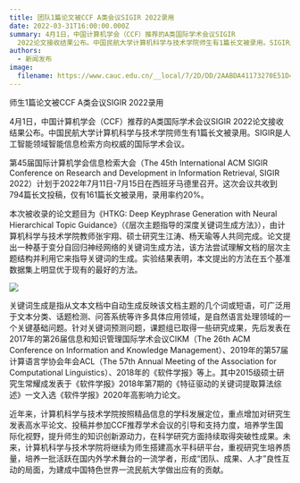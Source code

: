 ```yaml
---
title: 团队1篇论文被CCF A类会议SIGIR 2022录用
date: 2022-03-31T16:00:00.000Z
summary: 4月1日，中国计算机学会（CCF）推荐的A类国际学术会议SIGIR
  2022论文接收结果公布。中国民航大学计算机科学与技术学院师生有1篇长文被录用。SIGIR是人工智能领域智能信息检索方向权威的国际学术会议。
authors:
  - 新闻发布
image:
  filename: https://www.cauc.edu.cn/__local/7/2D/DD/2AABDA41173270E51D40E098E15_04C3D4DF_B651.vsb
---
```

师生1篇论文被CCF A类会议SIGIR 2022录用

<!--more-->

4月1日，中国计算机学会（CCF）推荐的A类国际学术会议SIGIR 2022论文接收结果公布。中国民航大学计算机科学与技术学院师生有1篇长文被录用。SIGIR是人工智能领域智能信息检索方向权威的国际学术会议。

第45届国际计算机学会信息检索大会（The 45th International ACM SIGIR Conference on Research and Development in Information Retrieval, SIGIR 2022）计划于2022年7月11日-7月15日在西班牙马德里召开。这次会议共收到794篇长文投稿，仅有161篇长文被录用，录用率约20%。

本次被收录的论文题目为《HTKG: Deep Keyphrase Generation with Neural Hierarchical Topic Guidance》（《层次主题指导的深度关键词生成方法》），由计算机科学与技术学院教师张宇翔、硕士研究生江涛、杨天瑜等人共同完成。论文提出一种基于变分自回归神经网络的关键词生成方法，该方法尝试理解文档的层次主题结构并利用它来指导关键词的生成。实验结果表明，本文提出的方法在五个基准数据集上明显优于现有的最好的方法。

![](https://www.cauc.edu.cn/__local/7/2D/DD/2AABDA41173270E51D40E098E15_04C3D4DF_B651.vsb)

关键词生成是指从文本文档中自动生成反映该文档主题的几个词或短语，可广泛用于文本分类、话题检测、问答系统等许多具体应用领域，是自然语言处理领域的一个关键基础问题。针对关键词预测问题，课题组已取得一些研究成果，先后发表在2017年的第26届信息和知识管理国际学术会议CIKM（The 26th ACM Conference on Information and Knowledge Management）、2019年的第57届计算语言学协会年会ACL（The 57th Annual Meeting of the Association for Computational Linguistics）、2018年的《软件学报》等上。其中2015级硕士研究生常耀成发表于《软件学报》2018年第7期的《特征驱动的关键词提取算法综述》一文入选《软件学报》2020年高影响力论文。

近年来，计算机科学与技术学院按照精品信息的学科发展定位，重点增加对研究生发表高水平论文、投稿并参加CCF推荐学术会议的引导和支持力度，培养学生国际化视野，提升师生的知识创新源动力，在科学研究方面持续取得突破性成果。未来，计算机科学与技术学院将继续为师生搭建高水平科研平台，重视研究生培养质量，培养一批活跃在国内外学术舞台的一流学者，形成“团队、成果、人才”良性互动的局面，为建成中国特色世界一流民航大学做出应有的贡献。